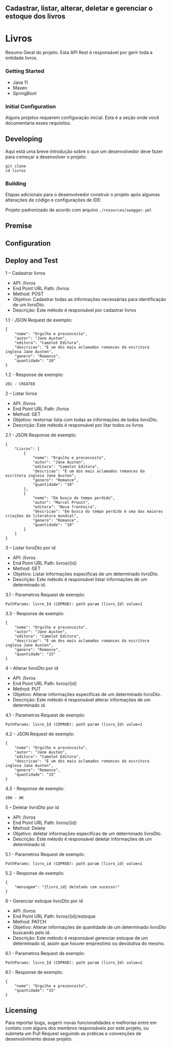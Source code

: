 ## Cadastrar, listar, alterar, deletar e gerenciar o estoque dos livros 
# Livros

Resumo Geral do projeto.
Esta API Rest é responsável por gerir toda a entidade livros.

### Getting Started

* Java 11
* Maven
* SpringBoot

### Initial Configuration

Alguns projetos requerem configuração inicial. Esta é a seção onde você documentaria esses requisitos.

## Developing

Aqui está uma breve introdução sobre o que um desenvolvedor deve fazer para começar a desenvolver
o projeto:

```
git clone 
cd livros
```

### Building

Etapas adicionais para o desenvolvedor construir o projeto após algumas alterações de código e configurações de IDE:

Projeto padronizado de acordo com arquivo ``./resources/swagger.yml``

## Premise


## Configuration



## Deploy and Test

1 – Cadastrar livros

- API: /livros
- End Point URL Path:  /livros
- Method: POST
- Objetivo: Cadastrar todas as informações necessárias para identificação de um livroDto.
- Descrição: Este método é responsável por cadastrar livros

1.1 - JSON Request de exemplo:
```
{
    "nome": "Orgulho e preconceito",
    "autor": "Jane Austen",
    "editora": "Camelot Editora",
    "descricao": "É um dos mais aclamados romances da escritora inglesa Jane Austen",
    "genero": "Romance",
    "quantidade": "10"
}
```

1.2 - Response de exemplo:

``
201 - CREATED
``

2 – Listar livros

- API: /livros
- End Point URL Path:  /livros
- Method: GET
- Objetivo: reotornar lista com todas as informações de todos livroDto.
- Descrição: Este método é responsável por litar todos os livros

2.1 - JSON Response de exemplo:
```
{
    "Livros": [
        {
            "nome": "Orgulho e preconceito",
            "autor": "Jane Austen",
            "editora": "Camelot Editora",
            "descricao": "É um dos mais aclamados romances da escritora inglesa Jane Austen",
            "genero": "Romance",
            "quantidade": "10"
        },
        {
            "nome": "Em busca do tempo perdido",
            "autor": "Marcel Proust",
            "editora": "Nova fronteira",
            "descricao": "Em busca do tempo perdido é uma das maiores criações da literatura mundial",
            "genero": "Romance",
            "quantidade": "10"
        }
    ]
}
```
3 – Listar livroDto por id

- API: /livros
- End Point URL Path:  livros/{id}
- Method: GET
- Objetivo: Listar informações especificas de um determinado livroDto.
- Descrição: Este método é responsável listar informações de um determinado id.

3.1 - Parametros Request de exemplo:

```
PathParams: livro_Id (CDPROD): path param (livro_Id) value=1 
```


3.3 - Response de exemplo:

```
{
    "nome": "Orgulho e preconceito",
    "autor": "Jane Austen",
    "editora": "Camelot Editora",
    "descricao": "É um dos mais aclamados romances da escritora inglesa Jane Austen",
    "genero": "Romance",
    "quantidade": "15"
}
```

4 – Alterar livroDto por id

- API: /livros
- End Point URL Path:  livros/{id}
- Method: PUT
- Objetivo: Alterar informações especificas de um determinado livroDto.
- Descrição: Este método é responsável alterar informações de um determinado id.

4.1 - Parametros Request de exemplo:

```
PathParams: livro_Id (CDPROD): path param (livro_Id) value=1 
```

4.2 - JSON Request de exemplo:
```
{
    "nome": "Orgulho e preconceito",
    "autor": "Jane Austen",
    "editora": "Camelot Editora",
    "descricao": "É um dos mais aclamados romances da escritora inglesa Jane Austen",
    "genero": "Romance",
    "quantidade": "15"
}
```

4.3 - Response de exemplo:

```
200 - OK
```

5 – Deletar livroDto por id

- API: /livros
- End Point URL Path:  livros/{id}
- Method: Delete
- Objetivo: deletar informações especificas de um determinado livroDto.
- Descrição: Este método é responsável deletar informações de um determinado id.

5.1 - Parametros Request de exemplo:

```
PathParams: livro_id (CDPROD): path param (livro_id) value=1
```

5.2 - Response de exemplo:

```
{
    "mensagem": "{livro_id} deletado com sucesso!"
}
```

6 – Gerenciar estoque livroDto por id

- API: /livros
- End Point URL Path:  livros/{id}/estoque
- Method: PATCH
- Objetivo: Alterar informações de quantidade de um determinado livroDto buscando pelo id.
- Descrição: Este método é responsável gerenciar estoque de um determinado id, assim que houver emprestimo ou devolutiva do mesmo.

6.1 - Parametros Request de exemplo:

```
PathParams: livro_Id (CDPROD): path param (livro_Id) value=1
```

6.1 - Response de exemplo:

```
{
    "nome": "Orgulho e preconceito",
    "quantidade": "15"
}
```
## Licensing

Para reportar bugs, sugerir novas funcionalidades e melhorias entre em contato com alguns dos membros responsáveis
por este projeto, ou submeta um Pull Request seguindo as práticas e convenções de desenvolvimento desse projeto.
